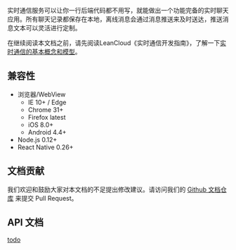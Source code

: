 实时通信服务可以让你一行后端代码都不用写，就能做出一个功能完备的实时聊天应用。所有聊天记录都保存在本地，离线消息会通过消息推送来及时送达，推送消息文本可以灵活进行定制。

在继续阅读本文档之前，请先阅读LeanCloud《实时通信开发指南》，了解一下[实时通信的基本概念和模型](https://leancloud.cn/docs/realtime_v2.html#hash819244670)。

## 兼容性

- 浏览器/WebView
  - IE 10+ / Edge
  - Chrome 31+
  - Firefox latest
  - iOS 8.0+
  - Android 4.4+
- Node.js 0.12+
- React Native 0.26+

## 文档贡献

我们欢迎和鼓励大家对本文档的不足提出修改建议。请访问我们的 [Github 文档仓库](#) 来提交 Pull Request。

## API 文档

[todo]() 
